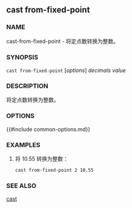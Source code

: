 ## cast from-fixed-point

### NAME

cast-from-fixed-point - 将定点数转换为整数。

### SYNOPSIS

``cast from-fixed-point`` [*options*] *decimals* *value*

### DESCRIPTION

将定点数转换为整数。

### OPTIONS

{{#include common-options.md}}

### EXAMPLES

1. 将 10.55 转换为整数：
    ```sh
    cast from-fixed-point 2 10.55
    ```

### SEE ALSO

[cast](./cast.md)
